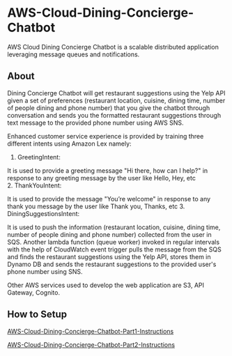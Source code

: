 # AWS-Cloud-Dining-Concierge-Chatbot
AWS Cloud Dining Concierge Chatbot is a scalable distributed application leveraging message queues and notifications.
## About
Dining Concierge Chatbot will get restaurant suggestions using the Yelp API given a set of preferences (restaurant location, cuisine, dining time, number of people dining and phone number) that you give the chatbot through conversation and sends you the formatted restaurant suggestions through text message to the provided phone number using AWS SNS.

Enhanced customer service experience is provided by training three different intents using Amazon Lex namely:
1. GreetingIntent: 

It is used to provide a greeting message "Hi there, how can I help?" in response to any greeting message by the user like Hello, Hey, etc  
2. ThankYouIntent:

It is used to provide the message "You’re welcome" in response to any thank you message by the user like Thank you, Thanks, etc
3. DiningSuggestionsIntent:

It is used to push the information (restaurant location, cuisine, dining time, number of people dining and phone number) collected from the user in SQS. Another lambda function (queue worker) invoked in regular intervals with the help of CloudWatch event trigger pulls the message from the SQS and finds the restaurant suggestions using the Yelp API, stores them in Dynamo DB and sends the restaurant suggestions to the provided user's phone number using SNS.   

Other AWS services used to develop the web application are S3, API Gateway, Cognito.  

## How to Setup
[AWS-Cloud-Dining-Concierge-Chatbot-Part1-Instructions](AWS-Cloud-Dining-Concierge-Chatbot-Part1-Instructions.pdf)

[AWS-Cloud-Dining-Concierge-Chatbot-Part2-Instructions](AWS-Cloud-Dining-Concierge-Chatbot-Part2-Instructions.pdf)


